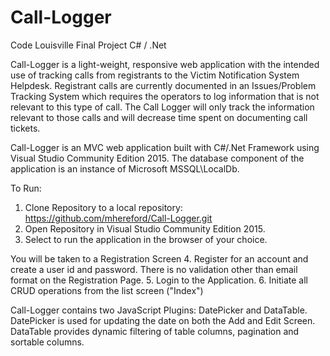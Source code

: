 # Call-Logger
Code Louisville Final Project
C# / .Net


Call-Logger is a light-weight, responsive web application with the intended use of tracking calls from registrants to the Victim Notification System Helpdesk.  Registrant calls are currently documented in an Issues/Problem Tracking System which requires the operators to log information that is not relevant to this type of call.  The Call Logger will only track the information relevant to those calls and will decrease time spent on documenting call tickets.

Call-Logger is an MVC web application built with C#/.Net Framework using Visual Studio Community Edition 2015.  The database component of the application is an instance of Microsoft MSSQL\LocalDb.

To Run:
  1. Clone Repository to a local repository:
        https://github.com/mhereford/Call-Logger.git
  2. Open Repository in Visual Studio Community Edition 2015.
  3. Select to run the application in the browser of your choice.
  
  You will be taken to a Registration Screen
  4. Register for an account and create a user id and password.  There is no validation other than email format on the Registration Page.
  5. Login to the Application.
  6. Initiate all CRUD operations from the list screen ("Index")

Call-Logger contains two JavaScript Plugins:  DatePicker and DataTable.  DatePicker is used for updating the date on both the Add and Edit Screen.
DataTable provides dynamic filtering of table columns, pagination and sortable columns.